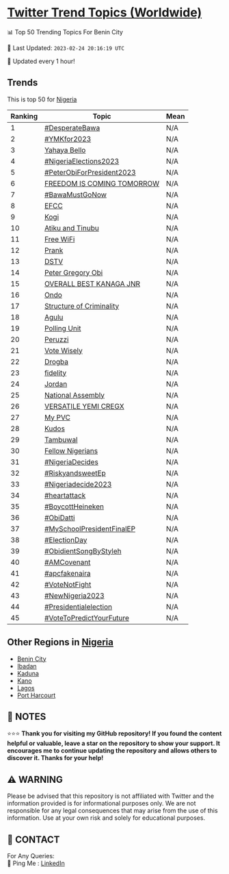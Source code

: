 [Twitter Trend Topics (Worldwide)](https://github.com/ErcinDedeoglu/Twitter-Trend-Topics)
==========


📊 Top 50 Trending Topics For Benin City

📆 Last Updated: `2023-02-24 20:16:19 UTC`

🔧 Updated every 1 hour!


## Trends

This is top 50 for [Nigeria](</Nigeria>)

| Ranking | Topic | Mean |
| ------- | ------------ | ------------ |
| 1 | [#DesperateBawa](http://twitter.com/search?q=%23DesperateBawa) | N/A |
| 2 | [#YMKfor2023](http://twitter.com/search?q=%23YMKfor2023) | N/A |
| 3 | [Yahaya Bello](http://twitter.com/search?q=Yahaya+Bello) | N/A |
| 4 | [#NigeriaElections2023](http://twitter.com/search?q=%23NigeriaElections2023) | N/A |
| 5 | [#PeterObiForPresident2023](http://twitter.com/search?q=%23PeterObiForPresident2023) | N/A |
| 6 | [FREEDOM IS COMING TOMORROW](http://twitter.com/search?q=FREEDOM+IS+COMING+TOMORROW) | N/A |
| 7 | [#BawaMustGoNow](http://twitter.com/search?q=%23BawaMustGoNow) | N/A |
| 8 | [EFCC](http://twitter.com/search?q=EFCC) | N/A |
| 9 | [Kogi](http://twitter.com/search?q=Kogi) | N/A |
| 10 | [Atiku and Tinubu](http://twitter.com/search?q=Atiku+and+Tinubu) | N/A |
| 11 | [Free WiFi](http://twitter.com/search?q=Free+WiFi) | N/A |
| 12 | [Prank](http://twitter.com/search?q=Prank) | N/A |
| 13 | [DSTV](http://twitter.com/search?q=DSTV) | N/A |
| 14 | [Peter Gregory Obi](http://twitter.com/search?q=Peter+Gregory+Obi) | N/A |
| 15 | [OVERALL BEST KANAGA JNR](http://twitter.com/search?q=OVERALL+BEST+KANAGA+JNR) | N/A |
| 16 | [Ondo](http://twitter.com/search?q=Ondo) | N/A |
| 17 | [Structure of Criminality](http://twitter.com/search?q=Structure+of+Criminality) | N/A |
| 18 | [Agulu](http://twitter.com/search?q=Agulu) | N/A |
| 19 | [Polling Unit](http://twitter.com/search?q=Polling+Unit) | N/A |
| 20 | [Peruzzi](http://twitter.com/search?q=Peruzzi) | N/A |
| 21 | [Vote Wisely](http://twitter.com/search?q=Vote+Wisely) | N/A |
| 22 | [Drogba](http://twitter.com/search?q=Drogba) | N/A |
| 23 | [fidelity](http://twitter.com/search?q=fidelity) | N/A |
| 24 | [Jordan](http://twitter.com/search?q=Jordan) | N/A |
| 25 | [National Assembly](http://twitter.com/search?q=National+Assembly) | N/A |
| 26 | [VERSATILE YEMI CREGX](http://twitter.com/search?q=VERSATILE+YEMI+CREGX) | N/A |
| 27 | [My PVC](http://twitter.com/search?q=My+PVC) | N/A |
| 28 | [Kudos](http://twitter.com/search?q=Kudos) | N/A |
| 29 | [Tambuwal](http://twitter.com/search?q=Tambuwal) | N/A |
| 30 | [Fellow Nigerians](http://twitter.com/search?q=Fellow+Nigerians) | N/A |
| 31 | [#NigeriaDecides](http://twitter.com/search?q=%23NigeriaDecides) | N/A |
| 32 | [#RiskyandsweetEp](http://twitter.com/search?q=%23RiskyandsweetEp) | N/A |
| 33 | [#Nigeriadecide2023](http://twitter.com/search?q=%23Nigeriadecide2023) | N/A |
| 34 | [#heartattack](http://twitter.com/search?q=%23heartattack) | N/A |
| 35 | [#BoycottHeineken](http://twitter.com/search?q=%23BoycottHeineken) | N/A |
| 36 | [#ObiDatti](http://twitter.com/search?q=%23ObiDatti) | N/A |
| 37 | [#MySchoolPresidentFinalEP](http://twitter.com/search?q=%23MySchoolPresidentFinalEP) | N/A |
| 38 | [#ElectionDay](http://twitter.com/search?q=%23ElectionDay) | N/A |
| 39 | [#ObidientSongByStyleh](http://twitter.com/search?q=%23ObidientSongByStyleh) | N/A |
| 40 | [#AMCovenant](http://twitter.com/search?q=%23AMCovenant) | N/A |
| 41 | [#apcfakenaira](http://twitter.com/search?q=%23apcfakenaira) | N/A |
| 42 | [#VoteNotFight](http://twitter.com/search?q=%23VoteNotFight) | N/A |
| 43 | [#NewNigeria2023](http://twitter.com/search?q=%23NewNigeria2023) | N/A |
| 44 | [#Presidentialelection](http://twitter.com/search?q=%23Presidentialelection) | N/A |
| 45 | [#VoteToPredictYourFuture](http://twitter.com/search?q=%23VoteToPredictYourFuture) | N/A |



## Other Regions in [Nigeria](</Nigeria>)

* [Benin City](</Nigeria/Benin City.md>)
* [Ibadan](</Nigeria/Ibadan.md>)
* [Kaduna](</Nigeria/Kaduna.md>)
* [Kano](</Nigeria/Kano.md>)
* [Lagos](</Nigeria/Lagos.md>)
* [Port Harcourt](</Nigeria/Port Harcourt.md>)



## 📝 NOTES

⭐⭐⭐ **Thank you for visiting my GitHub repository! If you found the content helpful or valuable, leave a star on the repository to show your support. It encourages me to continue updating the repository and allows others to discover it. Thanks for your help!**


## ⚠️ WARNING

Please be advised that this repository is not affiliated with Twitter and the information provided is for informational purposes only. We are not responsible for any legal consequences that may arise from the use of this information. Use at your own risk and solely for educational purposes.


## 📨 CONTACT

 For Any Queries:  
            🏓 Ping Me : [LinkedIn](https://www.linkedin.com/in/ercindedeoglu/)
